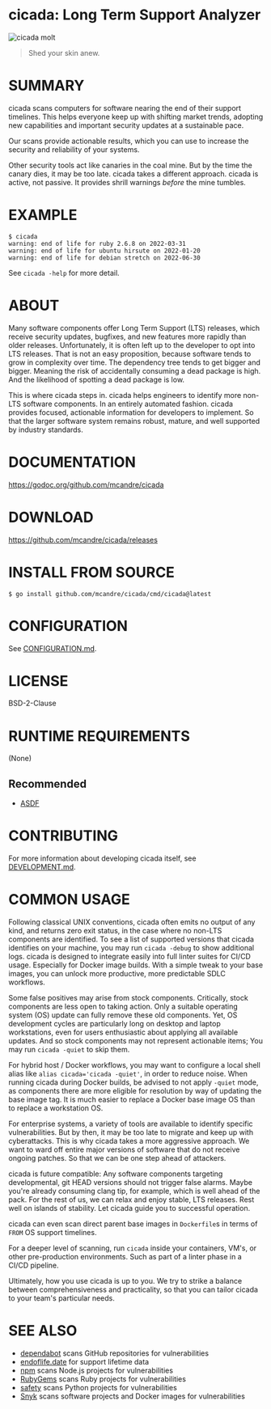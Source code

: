 # cicada: Long Term Support Analyzer

![cicada molt](cicada.png)

> Shed your skin anew.

# SUMMARY

cicada scans computers for software nearing the end of their support timelines. This helps everyone keep up with shifting market trends, adopting new capabilities and important security updates at a sustainable pace.

Our scans provide actionable results, which you can use to increase the security and reliability of your systems.

Other security tools act like canaries in the coal mine. But by the time the canary dies, it may be too late. cicada takes a different approach. cicada is active, not passive. It provides shrill warnings *before* the mine tumbles.

# EXAMPLE

```console
$ cicada
warning: end of life for ruby 2.6.8 on 2022-03-31
warning: end of life for ubuntu hirsute on 2022-01-20
warning: end of life for debian stretch on 2022-06-30
```

See `cicada -help` for more detail.

# ABOUT

Many software components offer Long Term Support (LTS) releases, which receive security updates, bugfixes, and new features more rapidly than older releases. Unfortunately, it is often left up to the developer to opt into LTS releases. That is not an easy proposition, because software tends to grow in complexity over time. The dependency tree tends to get bigger and bigger. Meaning the risk of accidentally consuming a dead package is high. And the likelihood of spotting a dead package is low.

This is where cicada steps in. cicada helps engineers to identify more non-LTS software components. In an entirely automated fashion. cicada provides focused, actionable information for developers to implement. So that the larger software system remains robust, mature, and well supported by industry standards.

# DOCUMENTATION

https://godoc.org/github.com/mcandre/cicada

# DOWNLOAD

https://github.com/mcandre/cicada/releases

# INSTALL FROM SOURCE

```console
$ go install github.com/mcandre/cicada/cmd/cicada@latest
```

# CONFIGURATION

See [CONFIGURATION.md](CONFIGURATION.md).

# LICENSE

BSD-2-Clause

# RUNTIME REQUIREMENTS

(None)

## Recommended

* [ASDF](https://asdf-vm.com/)

# CONTRIBUTING

For more information about developing cicada itself, see [DEVELOPMENT.md](DEVELOPMENT.md).

# COMMON USAGE

Following classical UNIX conventions, cicada often emits no output of any kind, and returns zero exit status, in the case where no non-LTS components are identified. To see a list of supported versions that cicada identifies on your machine, you may run `cicada -debug` to show additional logs. cicada is designed to integrate easily into full linter suites for CI/CD usage. Especially for Docker image builds. With a simple tweak to your base images, you can unlock more productive, more predictable SDLC workflows.

Some false positives may arise from stock components. Critically, stock components are less open to taking action. Only a suitable operating system (OS) update can fully remove these old components. Yet, OS development cycles are particularly long on desktop and laptop workstations, even for users enthusiastic about applying all available updates. And so stock components may not represent actionable items; You may run `cicada -quiet` to skip them.

For hybrid host / Docker workflows, you may want to configure a local shell alias like `alias cicada='cicada -quiet'`, in order to reduce noise. When running cicada during Docker builds, be advised to not apply `-quiet` mode, as components there are more eligible for resolution by way of updating the base image tag. It is much easier to replace a Docker base image OS than to replace a workstation OS.

For enterprise systems, a variety of tools are available to identify specific vulnerabilities. But by then, it may be too late to migrate and keep up with cyberattacks. This is why cicada takes a more aggressive approach. We want to ward off entire major versions of software that do not receive ongoing patches. So that we can be one step ahead of attackers.

cicada is future compatible: Any software components targeting developmental, git HEAD versions should not trigger false alarms. Maybe you're already consuming clang tip, for example, which is well ahead of the pack. For the rest of us, we can relax and enjoy stable, LTS releases. Rest well on islands of stability. Let cicada guide you to successful operation.

cicada can even scan direct parent base images in `Dockerfile`s in terms of `FROM` OS support timelines.

For a deeper level of scanning, run `cicada` inside your containers, VM's, or other pre-production environments. Such as part of a linter phase in a CI/CD pipeline.

Ultimately, how you use cicada is up to you. We try to strike a balance between comprehensiveness and practicality, so that you can tailor cicada to your team's particular needs.

# SEE ALSO

* [dependabot](https://github.com/dependabot) scans GitHub repositories for vulnerabilities
* [endoflife.date](https://endoflife.date/) for support lifetime data
* [npm](https://www.npmjs.com/) scans Node.js projects for vulnerabilities
* [RubyGems](https://rubygems.org/) scans Ruby projects for vulnerabilities
* [safety](https://pypi.org/project/safety/) scans Python projects for vulnerabilities
* [Snyk](https://snyk.io/) scans software projects and Docker images for vulnerabilities
